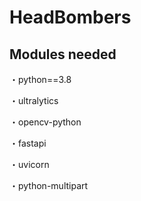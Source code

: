 # HeadBombers
## Modules needed
・python==3.8

・ultralytics

・opencv-python

・fastapi

・uvicorn

・python-multipart

